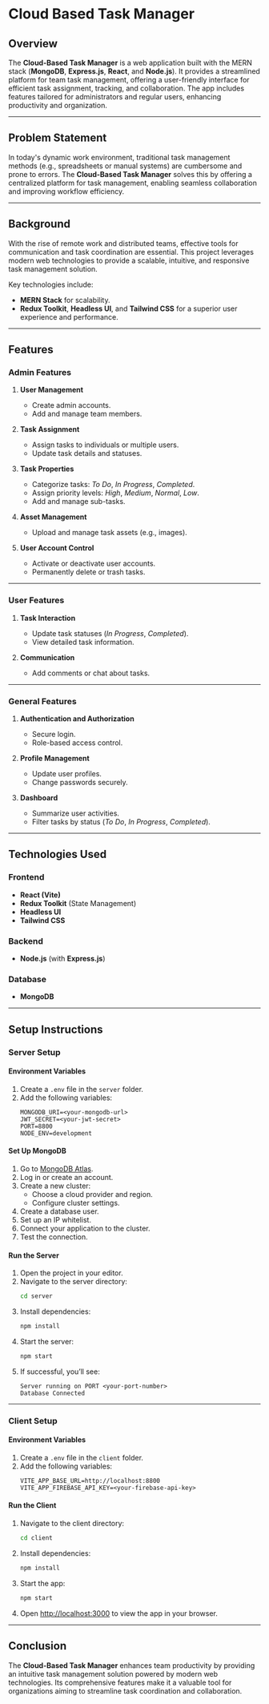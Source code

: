 # **Cloud Based Task Manager**

## **Overview**
The **Cloud-Based Task Manager** is a web application built with the MERN stack (**MongoDB**, **Express.js**, **React**, and **Node.js**). It provides a streamlined platform for team task management, offering a user-friendly interface for efficient task assignment, tracking, and collaboration. The app includes features tailored for administrators and regular users, enhancing productivity and organization.

---

## **Problem Statement**
In today's dynamic work environment, traditional task management methods (e.g., spreadsheets or manual systems) are cumbersome and prone to errors. The **Cloud-Based Task Manager** solves this by offering a centralized platform for task management, enabling seamless collaboration and improving workflow efficiency.

---

## **Background**
With the rise of remote work and distributed teams, effective tools for communication and task coordination are essential. This project leverages modern web technologies to provide a scalable, intuitive, and responsive task management solution. 

Key technologies include:
- **MERN Stack** for scalability.
- **Redux Toolkit**, **Headless UI**, and **Tailwind CSS** for a superior user experience and performance.

---

## **Features**

### **Admin Features**
1. **User Management**
   - Create admin accounts.
   - Add and manage team members.

2. **Task Assignment**
   - Assign tasks to individuals or multiple users.
   - Update task details and statuses.

3. **Task Properties**
   - Categorize tasks: *To Do*, *In Progress*, *Completed*.
   - Assign priority levels: *High*, *Medium*, *Normal*, *Low*.
   - Add and manage sub-tasks.

4. **Asset Management**
   - Upload and manage task assets (e.g., images).

5. **User Account Control**
   - Activate or deactivate user accounts.
   - Permanently delete or trash tasks.

---

### **User Features**
1. **Task Interaction**
   - Update task statuses (*In Progress*, *Completed*).
   - View detailed task information.

2. **Communication**
   - Add comments or chat about tasks.

---

### **General Features**
1. **Authentication and Authorization**
   - Secure login.
   - Role-based access control.

2. **Profile Management**
   - Update user profiles.
   - Change passwords securely.

3. **Dashboard**
   - Summarize user activities.
   - Filter tasks by status (*To Do*, *In Progress*, *Completed*).

---

## **Technologies Used**

### **Frontend**
- **React (Vite)**
- **Redux Toolkit** (State Management)
- **Headless UI**
- **Tailwind CSS**

### **Backend**
- **Node.js** (with **Express.js**)

### **Database**
- **MongoDB**

---

## **Setup Instructions**

### **Server Setup**

#### **Environment Variables**
1. Create a `.env` file in the `server` folder.
2. Add the following variables:
   ```env
   MONGODB_URI=<your-mongodb-url>
   JWT_SECRET=<your-jwt-secret>
   PORT=8800
   NODE_ENV=development
   ```

#### **Set Up MongoDB**
1. Go to [MongoDB Atlas](https://www.mongodb.com/cloud/atlas).
2. Log in or create an account.
3. Create a new cluster:
   - Choose a cloud provider and region.
   - Configure cluster settings.
4. Create a database user.
5. Set up an IP whitelist.
6. Connect your application to the cluster.
7. Test the connection.

#### **Run the Server**
1. Open the project in your editor.
2. Navigate to the server directory:
   ```bash
   cd server
   ```
3. Install dependencies:
   ```bash
   npm install
   ```
4. Start the server:
   ```bash
   npm start
   ```
5. If successful, you’ll see:
   ```
   Server running on PORT <your-port-number>
   Database Connected
   ```

---

### **Client Setup**

#### **Environment Variables**
1. Create a `.env` file in the `client` folder.
2. Add the following variables:
   ```env
   VITE_APP_BASE_URL=http://localhost:8800
   VITE_APP_FIREBASE_API_KEY=<your-firebase-api-key>
   ```

#### **Run the Client**
1. Navigate to the client directory:
   ```bash
   cd client
   ```
2. Install dependencies:
   ```bash
   npm install
   ```
3. Start the app:
   ```bash
   npm start
   ```
4. Open [http://localhost:3000](http://localhost:3000) to view the app in your browser.

---

## **Conclusion**
The **Cloud-Based Task Manager** enhances team productivity by providing an intuitive task management solution powered by modern web technologies. Its comprehensive features make it a valuable tool for organizations aiming to streamline task coordination and collaboration.
